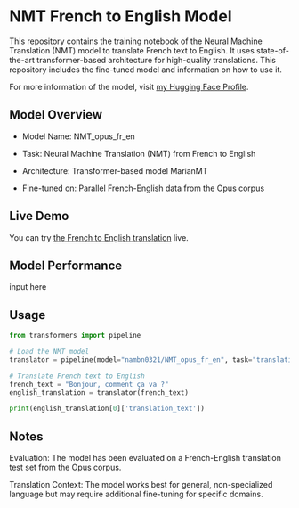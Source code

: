 # NMT French to English Model

This repository contains the training notebook of the Neural Machine Translation (NMT) model  to translate French text to English. It uses state-of-the-art transformer-based architecture for high-quality translations. This repository includes the fine-tuned model and information on how to use it.

For more information of the model, visit [my Hugging Face Profile](https://huggingface.co/nambn0321).

## Model Overview

- Model Name: NMT_opus_fr_en

- Task: Neural Machine Translation (NMT) from French to English

- Architecture: Transformer-based model MarianMT

- Fine-tuned on: Parallel French-English data from the Opus corpus

## Live Demo

You can try [the French to English translation](https://huggingface.co/spaces/nambn0321/opus_NMT_fr_en) live.

## Model Performance
input here

## Usage
```python
from transformers import pipeline

# Load the NMT model
translator = pipeline(model="nambn0321/NMT_opus_fr_en", task="translation_fr_to_en")

# Translate French text to English
french_text = "Bonjour, comment ça va ?"
english_translation = translator(french_text)

print(english_translation[0]['translation_text'])
```

## Notes

Evaluation: The model has been evaluated on a French-English translation test set from the Opus corpus.

Translation Context: The model works best for general, non-specialized language but may require additional fine-tuning for specific domains.
